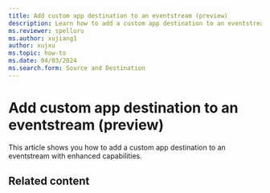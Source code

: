 ```yaml
---
title: Add custom app destination to an eventstream (preview)
description: Learn how to add a custom app destination to an eventstream with enhanced capabilities.
ms.reviewer: spelluru
ms.author: xujiang1
author: xujxu
ms.topic: how-to
ms.date: 04/03/2024
ms.search.form: Source and Destination
---
```


# Add custom app destination to an eventstream (preview)
This article shows you how to add a custom app destination to an eventstream with enhanced capabilities.

## Related content
